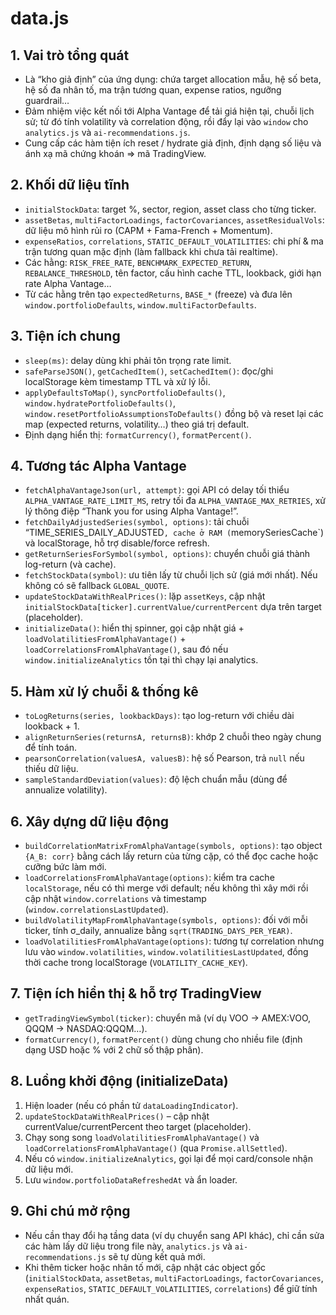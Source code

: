 # data.js

## 1. Vai trò tổng quát
- Là “kho giả định” của ứng dụng: chứa target allocation mẫu, hệ số beta, hệ số đa nhân tố, ma trận tương quan, expense ratios, ngưỡng guardrail…
- Đảm nhiệm việc kết nối tới Alpha Vantage để tải giá hiện tại, chuỗi lịch sử; từ đó tính volatility và correlation động, rồi đẩy lại vào `window` cho `analytics.js` và `ai-recommendations.js`.
- Cung cấp các hàm tiện ích reset / hydrate giả định, định dạng số liệu và ánh xạ mã chứng khoán => mã TradingView.

## 2. Khối dữ liệu tĩnh
- `initialStockData`: target %, sector, region, asset class cho từng ticker.
- `assetBetas`, `multiFactorLoadings`, `factorCovariances`, `assetResidualVols`: dữ liệu mô hình rủi ro (CAPM + Fama-French + Momentum).
- `expenseRatios`, `correlations`, `STATIC_DEFAULT_VOLATILITIES`: chi phí & ma trận tương quan mặc định (làm fallback khi chưa tải realtime).
- Các hằng: `RISK_FREE_RATE`, `BENCHMARK_EXPECTED_RETURN`, `REBALANCE_THRESHOLD`, tên factor, cấu hình cache TTL, lookback, giới hạn rate Alpha Vantage…
- Từ các hằng trên tạo `expectedReturns`, `BASE_*` (freeze) và đưa lên `window.portfolioDefaults`, `window.multiFactorDefaults`.

## 3. Tiện ích chung
- `sleep(ms)`: delay dùng khi phải tôn trọng rate limit.
- `safeParseJSON()`, `getCachedItem()`, `setCachedItem()`: đọc/ghi localStorage kèm timestamp TTL và xử lý lỗi.
- `applyDefaultsToMap()`, `syncPortfolioDefaults()`, `window.hydratePortfolioDefaults()`, `window.resetPortfolioAssumptionsToDefaults()` đồng bộ và reset lại các map (expected returns, volatility…) theo giá trị default.
- Định dạng hiển thị: `formatCurrency()`, `formatPercent()`.

## 4. Tương tác Alpha Vantage
- `fetchAlphaVantageJson(url, attempt)`: gọi API có delay tối thiểu `ALPHA_VANTAGE_RATE_LIMIT_MS`, retry tối đa `ALPHA_VANTAGE_MAX_RETRIES`, xử lý thông điệp “Thank you for using Alpha Vantage!”.
- `fetchDailyAdjustedSeries(symbol, options)`: tải chuỗi “TIME_SERIES_DAILY_ADJUSTED`, cache ở RAM (`memorySeriesCache`) và localStorage, hỗ trợ disable/force refresh.
- `getReturnSeriesForSymbol(symbol, options)`: chuyển chuỗi giá thành log-return (và cache).
- `fetchStockData(symbol)`: ưu tiên lấy từ chuỗi lịch sử (giá mới nhất). Nếu không có sẽ fallback `GLOBAL_QUOTE`.
- `updateStockDataWithRealPrices()`: lặp `assetKeys`, cập nhật `initialStockData[ticker].currentValue/currentPercent` dựa trên target (placeholder).
- `initializeData()`: hiển thị spinner, gọi cập nhật giá + `loadVolatilitiesFromAlphaVantage()` + `loadCorrelationsFromAlphaVantage()`, sau đó nếu `window.initializeAnalytics` tồn tại thì chạy lại analytics.

## 5. Hàm xử lý chuỗi & thống kê
- `toLogReturns(series, lookbackDays)`: tạo log-return với chiều dài lookback + 1.
- `alignReturnSeries(returnsA, returnsB)`: khớp 2 chuỗi theo ngày chung để tính toán.
- `pearsonCorrelation(valuesA, valuesB)`: hệ số Pearson, trả `null` nếu thiếu dữ liệu.
- `sampleStandardDeviation(values)`: độ lệch chuẩn mẫu (dùng để annualize volatility).

## 6. Xây dựng dữ liệu động
- `buildCorrelationMatrixFromAlphaVantage(symbols, options)`: tạo object `{A_B: corr}` bằng cách lấy return của từng cặp, có thể đọc cache hoặc cưỡng bức làm mới.
- `loadCorrelationsFromAlphaVantage(options)`: kiểm tra cache `localStorage`, nếu có thì merge với default; nếu không thì xây mới rồi cập nhật `window.correlations` và timestamp (`window.correlationsLastUpdated`).
- `buildVolatilityMapFromAlphaVantage(symbols, options)`: đối với mỗi ticker, tính σ_daily, annualize bằng `sqrt(TRADING_DAYS_PER_YEAR)`.
- `loadVolatilitiesFromAlphaVantage(options)`: tương tự correlation nhưng lưu vào `window.volatilities`, `window.volatilitiesLastUpdated`, đồng thời cache trong localStorage (`VOLATILITY_CACHE_KEY`).

## 7. Tiện ích hiển thị & hỗ trợ TradingView
- `getTradingViewSymbol(ticker)`: chuyển mã (ví dụ VOO → AMEX:VOO, QQQM → NASDAQ:QQQM…).
- `formatCurrency()`, `formatPercent()` dùng chung cho nhiều file (định dạng USD hoặc % với 2 chữ số thập phân).

## 8. Luồng khởi động (initializeData)
1. Hiện loader (nếu có phần tử `dataLoadingIndicator`).
2. `updateStockDataWithRealPrices()` – cập nhật currentValue/currentPercent theo target (placeholder).
3. Chạy song song `loadVolatilitiesFromAlphaVantage()` và `loadCorrelationsFromAlphaVantage()` (qua `Promise.allSettled`).
4. Nếu có `window.initializeAnalytics`, gọi lại để mọi card/console nhận dữ liệu mới.
5. Lưu `window.portfolioDataRefreshedAt` và ẩn loader.

## 9. Ghi chú mở rộng
- Nếu cần thay đổi hạ tầng data (ví dụ chuyển sang API khác), chỉ cần sửa các hàm lấy dữ liệu trong file này, `analytics.js` và `ai-recommendations.js` sẽ tự dùng kết quả mới.
- Khi thêm ticker hoặc nhân tố mới, cập nhật các object gốc (`initialStockData`, `assetBetas`, `multiFactorLoadings`, `factorCovariances`, `expenseRatios`, `STATIC_DEFAULT_VOLATILITIES`, `correlations`) để giữ tính nhất quán.
